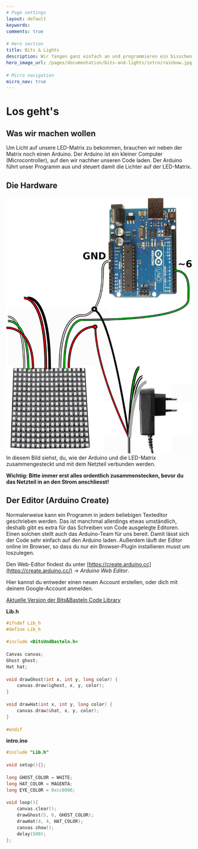 ```yaml
---
# Page settings
layout: default
keywords:
comments: true

# Hero section
title: Bits & Lights
description: Wir fangen ganz einfach an und programmieren ein bisschen Licht auf eine LED-Matrix. Im Hintergrund haben wir ein bisschen was vorbereitet, sodass du mit ein paar ganz einfachen Zeilen Code deine ersten Bilder und Licht-Animationen auf deiner LED-Matrix siehst.
hero_image_url: /pages/documentation/bits-and-lights/intro/rainbow.jpg

# Micro navigation
micro_nav: true
---
```


# Los geht's

## Was wir machen wollen

Um Licht auf unsere LED-Matrix zu bekommen, brauchen wir neben der Matrix noch einen Arduino. Der Arduino ist ein kleiner Computer (Microcontroller), auf den wir nachher unseren Code laden. Der Arduino führt unser Programm aus und steuert damit die Lichter auf der LED-Matrix.

## Die Hardware

<a href="/pages/documentation/bits-and-lights/intro/arduino-led-hardware-setup.jpg" target="_blank"><img src="/pages/documentation/bits-and-lights/intro/arduino-led-hardware-setup.jpg" class="inline" alt="Der Aufbau mit Arduino und LED-Matrix"/></a>In diesem Bild siehst, du, wie der Arduino und die LED-Matrix zusammengesteckt und mit dem Netzteil verbunden werden.

**Wichtig: Bitte immer erst alles ordentlich zusammenstecken, bevor du das Netzteil in an den Strom anschliesst!**

## Der Editor (Arduino Create)

Normalerweise kann ein Programm in jedem beliebigen Texteditor geschrieben werden. Das ist manchmal allerdings etwas umständlich, deshalb gibt es extra für das Schreiben von Code ausgelegte Editoren. Einen solchen stellt auch das Arduino-Team für uns bereit. Damit lässt sich der Code sehr einfach auf den Arduino laden. Außerdem läuft der Editor online im Browser, so dass du nur ein Browser-Plugin installieren musst um loszulegen.

Den Web-Editor findest du unter [https://create.arduino.cc](https://create.arduino.cc/) -> *Arduino Web Editor*. 

Hier kannst du entweder einen neuen Account erstellen, oder dich mit deinem Google-Account anmelden.

[Aktuelle Version der Bits&Basteln Code Library](/downloads/lib_bub.zip)

**Lib.h**
```c
#ifndef Lib_h
#define Lib_h

#include <BitsUndBasteln.h>

Canvas canvas;
Ghost ghost;
Hat hat;

void drawGhost(int x, int y, long color) {
    canvas.draw(&ghost, x, y, color);
}

void drawHat(int x, int y, long color) {
    canvas.draw(&hat, x, y, color);
}

#endif
```

**intro.ino**
```c
#include "Lib.h"

void setup(){};

long GHOST_COLOR = WHITE;
long HAT_COLOR = MAGENTA;
long EYE_COLOR = 0xcc0000;

void loop(){
    canvas.clear();
    drawGhost(5, 6, GHOST_COLOR);
    drawHat(4, 4, HAT_COLOR);
    canvas.show();
    delay(500);
};

```
